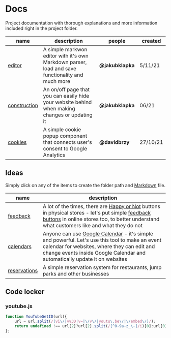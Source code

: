 # Docs

Project documentation with thorough explanations and more information included right in the project folder.

|  name | description | people | created |
|-|-|-|-|
| [editor](editor/editor.md) | A simple markwon editor with it's own Markdown parser, load and save functionality and much more | **@jakubklapka** | 5/11/21 |
| [construction](construction/construction.md) | An on/off page that you can easily hide your website behind when making changes or updating it | **@jakubklapka** | 06/21 |
| [cookies](cookies/cookies.md) | A simple cookie popup component that connects user's consent to Google Analytics | **@davidbrzy** | 27/10/21 |

## Ideas

Simply click on any of the items to create the folder path and [Markdown](../markdown.md) file.

|  name | description |
|-|-|
| [feedback](feedback/feedback.md) | A lot of the times, there are [Happy or Not](https://www.happy-or-not.com/en/use-cases/retail/) buttons in physical stores - let's put simple [feedback buttons](https://twitter.com/drmzio/status/1445200552212664327?s=20) in online stores too, to better understand what customers like and what they do not |
| [calendars](calendars/calendars.md) | Anyone can use [Google Calendar](https://www.google.com/calendar) - it's simple and powerful. Let's use this tool to make an event calendar for websites, where they can edit and change events inside Google Calendar and automatically update it on websites |
| [reservations](reservations/reservations.md) | A simple reservation system for restaurants, jump parks and other businesses |

## Code locker

### youtube.js

```js
function YouTubeGetID(url){
    url = url.split(/(vi\/|v%3D|v=|\/v\/|youtu\.be\/|\/embed\/)/);
    return undefined !== url[2]?url[2].split(/[^0-9a-z_\-]/i)[0]:url[0];
};
```
